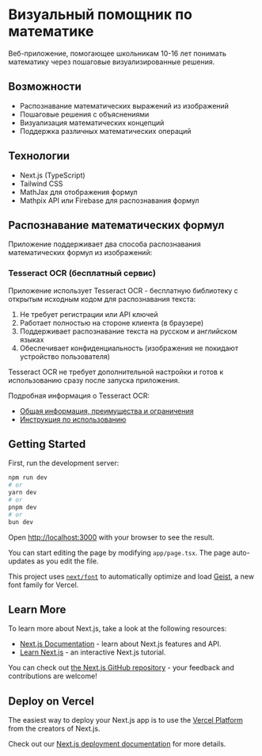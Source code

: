 # Визуальный помощник по математике

Веб-приложение, помогающее школьникам 10-16 лет понимать математику через пошаговые визуализированные решения.

## Возможности

- Распознавание математических выражений из изображений
- Пошаговые решения с объяснениями
- Визуализация математических концепций
- Поддержка различных математических операций

## Технологии

- Next.js (TypeScript)
- Tailwind CSS
- MathJax для отображения формул
- Mathpix API или Firebase для распознавания формул

## Распознавание математических формул

Приложение поддерживает два способа распознавания математических формул из изображений:

### Tesseract OCR (бесплатный сервис)

Приложение использует Tesseract OCR - бесплатную библиотеку с открытым исходным кодом для распознавания текста:
1. Не требует регистрации или API ключей
2. Работает полностью на стороне клиента (в браузере)
3. Поддерживает распознавание текста на русском и английском языках
4. Обеспечивает конфиденциальность (изображения не покидают устройство пользователя)

Tesseract OCR не требует дополнительной настройки и готов к использованию сразу после запуска приложения.

Подробная информация о Tesseract OCR:
- [Общая информация, преимущества и ограничения](./docs/tesseract-info.md)
- [Инструкция по использованию](./docs/tesseract-usage.md)

## Getting Started

First, run the development server:

```bash
npm run dev
# or
yarn dev
# or
pnpm dev
# or
bun dev
```

Open [http://localhost:3000](http://localhost:3000) with your browser to see the result.

You can start editing the page by modifying `app/page.tsx`. The page auto-updates as you edit the file.

This project uses [`next/font`](https://nextjs.org/docs/app/building-your-application/optimizing/fonts) to automatically optimize and load [Geist](https://vercel.com/font), a new font family for Vercel.

## Learn More

To learn more about Next.js, take a look at the following resources:

- [Next.js Documentation](https://nextjs.org/docs) - learn about Next.js features and API.
- [Learn Next.js](https://nextjs.org/learn) - an interactive Next.js tutorial.

You can check out [the Next.js GitHub repository](https://github.com/vercel/next.js) - your feedback and contributions are welcome!

## Deploy on Vercel

The easiest way to deploy your Next.js app is to use the [Vercel Platform](https://vercel.com/new?utm_medium=default-template&filter=next.js&utm_source=create-next-app&utm_campaign=create-next-app-readme) from the creators of Next.js.

Check out our [Next.js deployment documentation](https://nextjs.org/docs/app/building-your-application/deploying) for more details.
